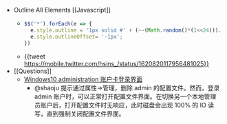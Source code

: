 - Outline All Elements [[Javascript]]
	- ```Javascript
	  $$('*').forEach(e => {
	    e.style.outline = '1px solid #' + (~~(Math.random()*(1<<24))).toString(16);
	    e.style.outlineOffset= '-1px';
	  })
	  ```
	- {{tweet https://mobile.twitter.com/hsins_/status/1620820117956481025}}
- [[Questions]]
	- [Windows10 administration 账户卡登录界面](https://answers.microsoft.com/zh-hans/windows/forum/windows_10-hello/windows10-administration/0fd07a63-ebc4-434d-b349-7f4007227367)
		- @shaoju 提示通过属性->管理，删除 admin 的配置文件。然而，登录 admin 账户时，可以正常打开配置文件界面。在切换另一个本地管理员账户后，打开配置文件时无响应，此时磁盘会出现 100% 的 IO 读写，直到强制关闭配置文件界面。